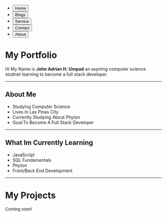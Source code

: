 <!DOCTYPE html>
<html> 
    <head>
        <meta charset="UTF=8">
        <link rel="stylesheet" href="style.css">
    </head>
   <body>
    <div>
    <nav>
        <ul>
            <li class="style">
                <button>Home</button>
            </li>
            <li>
                <button>Blogs</button>
            </li>
            <li>
                <button>Service</button>
            </li>
            <li>
                <button>Contact</button>
            </li>
            <li>
                <button>About</button>
            </li>
        </ul>
    </nav>
    </div>
      <h1> <b> My Portfolio </b> </h1>
      <p> Hi My Name is <b>John Adrian H. Umpad</b> an aspiring computer science studnet learning to become a full stack developer </p>
      <hr>
      <h2>About Me</h2>
      <ul>
        <li>Studying Computer Science</li>
        <li>Lives In Las Pinas City</li>
        <li>Currently Studying About Phyton</li>
        <li>Goal:To Become A Full Stack Developer</li>
      </ul>
      <hr>
      <h2>What Im Currently Learning</h2>
      <ul>
        <li>JavaScript</li>
        <li>SQL Fundamentals</li>
        <li>Phyton</li>
        <li>Front/Back End Development</li>
      </ul>
      <hr>
      <h1>My Projects</h1>
      <p style="font-family: Arial;">Coming soon!</p>
   </body>
</html>
